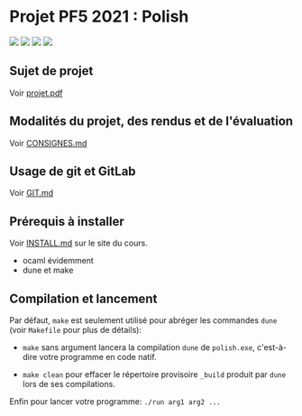 Projet PF5 2021 : Polish
========================

![](http://gaufre.informatique.univ-paris-diderot.fr/pf5-profs/pf5-projet/-/jobs/artifacts/master/raw/projects/Polish/proto/tests/help.report.svg?job=create_badge_svg)
![](http://gaufre.informatique.univ-paris-diderot.fr/pf5-profs/pf5-projet/-/jobs/artifacts/master/raw/projects/Polish/proto/tests/reprint.report.svg?job=create_badge_svg)
![](http://gaufre.informatique.univ-paris-diderot.fr/pf5-profs/pf5-projet/-/jobs/artifacts/master/raw/projects/Polish/proto/tests/eval.report.svg?job=create_badge_svg)
![](http://gaufre.informatique.univ-paris-diderot.fr/pf5-profs/pf5-projet/-/jobs/artifacts/master/raw/projects/Polish/proto/tests/bonus-zarith.report.svg?job=create_badge_svg)


## Sujet de projet

Voir [projet.pdf](projet.pdf)

## Modalités du projet, des rendus et de l'évaluation

Voir [CONSIGNES.md](CONSIGNES.md)

## Usage de git et GitLab

Voir [GIT.md](GIT.md)

## Prérequis à installer

Voir [INSTALL.md](INSTALL.md) sur le site du cours.

  - ocaml évidemment
  - dune et make

## Compilation et lancement

Par défaut, `make` est seulement utilisé pour abréger les commandes `dune` (voir `Makefile` pour plus de détails):

  - `make` sans argument lancera la compilation `dune` de `polish.exe`,
    c'est-à-dire votre programme en code natif.

  - `make clean` pour effacer le répertoire provisoire `_build` 
    produit par `dune` lors de ses compilations.

Enfin pour lancer votre programme: `./run arg1 arg2 ...`

  
